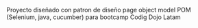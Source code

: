 Proyecto diseñado con patron de diseño page object model POM (Selenium, java, cucumber) para bootcamp Codig Dojo Latam
